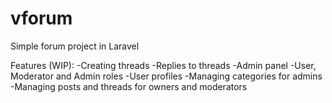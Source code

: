 # vforum
Simple forum project in Laravel

Features (WIP):
-Creating threads
-Replies to threads
-Admin panel
-User, Moderator and Admin roles
-User profiles
-Managing categories for admins
-Managing posts and threads for owners and moderators

